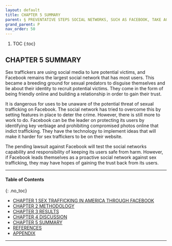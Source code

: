 ```yaml
---
layout: default
title: CHAPTER 5 SUMMARY 
parent: § PREVENTATIVE STEPS SOCIAL NETWORKS, SUCH AS FACEBOOK, TAKE AGAINST SEX TRAFFICKING  
grand_parent: P 
nav_order: 50 
---
```

<style>
.dont-break-out {
  /* These are technically the same, but use both */
  overflow-wrap: break-word;
  word-wrap: break-word;

     -ms-word-break: break-all;
  /* This is the dangerous one in WebKit, as it breaks things wherever */
  word-break: break-all;
  /* Instead use this non-standard one: */
  word-break: break-word;
}

.youtube-container {
    position: relative;
    width: 100%;
    height: 0;
    padding-bottom: 56.25%;
}
.youtube-video {
    position: absolute;
    top: 0;
    left: 0;
    width: 100%;
    height: 100%;
}

</style>

<div class="dont-break-out" markdown="1">

1. TOC
{:toc}

## CHAPTER 5 SUMMARY
Sex traffickers are using social media to lure potential victims, and Facebook remains the largest social network that has most users. This became a breeding ground for sexual predators to disguise themselves and lie about their identity to recruit potential victims. They come in the form of being friendly online and building a relationship in order to gain their trust.

It is dangerous for uses to be unaware of the potential threat of sexual trafficking on Facebook. The social network has tried to overcome this by setting features in place to deter the crime. However, there is still more to work to do. Facebook can be the leader on protecting its users by identifying key verbiage and prohibiting compromised photos online that indict trafficking. They have the technology to implement ideas that will make it harder for sex traffickers to be on their website.

The pending lawsuit against Facebook will test the social networks capability and responsibility of keeping its users safe from harm. However, if Facebook leads themselves as a proactive social network against sex trafficking, they may have hopes of gaining the trust back from its users.

***

#### Table of Contents
{: .no_toc}

<ul><li> <a href="/docs/P/preventative-steps-social-networks-such-as-facebook-take-against-sex-trafficking-1/">CHAPTER 1 SEX TRAFFICKING IN AMERICA THROUGH FACEBOOK</a></li><li> <a href="/docs/P/preventative-steps-social-networks-such-as-facebook-take-against-sex-trafficking-2/">CHAPTER 2 METHODOLOGY</a></li><li> <a href="/docs/P/preventative-steps-social-networks-such-as-facebook-take-against-sex-trafficking-3/">CHAPTER 3 RESULTS</a></li><li> <a href="/docs/P/preventative-steps-social-networks-such-as-facebook-take-against-sex-trafficking-4/">CHAPTER 4 DISCUSSION</a></li><li> <a href="/docs/P/preventative-steps-social-networks-such-as-facebook-take-against-sex-trafficking-5/">CHAPTER 5 SUMMARY</a></li><li> <a href="/docs/P/preventative-steps-social-networks-such-as-facebook-take-against-sex-trafficking-6/">REFERENCES</a></li><li> <a href="/docs/P/preventative-steps-social-networks-such-as-facebook-take-against-sex-trafficking-7/">APPENDIX</a></li></ul>

***

</div>
